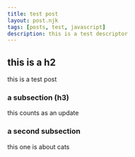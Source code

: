 ```yaml
---
title: test post
layout: post.njk
tags: [posts, test, javascript]
description: this is a test descriptor
---
```

## this is a h2
this is a test post
### a subsection (h3)
this counts as an update
### a second subsection
this one is about cats